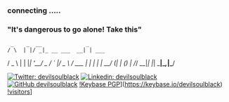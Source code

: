 ### connecting .....
### "It's dangerous to go alone! Take this"


     _    _  __              _       
    / \  | |/ _|_ __ ___  __| | ___  
   / _ \ | | |_| '__/ _ \/ _` |/ _ \ 
  / ___ \| |  _| | |  __/ (_| | (_) |
 /_/   \_\_|_| |_|  \___|\__,_|\___/ 
                                     



[![Twitter: devilsoulblack](https://img.shields.io/twitter/follow/devilsoulblack?style=social)](https://twitter.com/devilsoulblack)
[![Linkedin: devilsoulblack](https://img.shields.io/badge/-devilsoulblack-blue?style=for-the-badge&logo=Linkedin&logoColor=white&link=https://www.linkedin.com/in/devilsoulblack/)](https://www.linkedin.com/in/devilsoulblack/)
[![GitHub devilsoulblack](https://img.shields.io/github/followers/devilsoulblack?label=follow&style=social)](https://github.com/devilsoulblack)
[!Keybase PGP](https://img.shields.io/keybase/pgp/devilsoulblack?color=%23030303&label=keybase&logo=keybase&logoColor=%2333A0FF&style=for-the-badge)](https://keybase.io/devilsoulblack)
[!visitors](https://visitor-badge.glitch.me/badge?page_id=devilsoulblack)]
